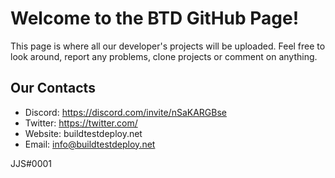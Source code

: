 # Welcome to the BTD GitHub Page!
This page is where all our developer's projects will be uploaded. Feel free to look around, report any problems, clone projects or comment on anything.


## Our Contacts
- Discord: https://discord.com/invite/nSaKARGBse
- Twitter: https://twitter.com/
- Website: buildtestdeploy.net
- Email: info@buildtestdeploy.net


JJS#0001
